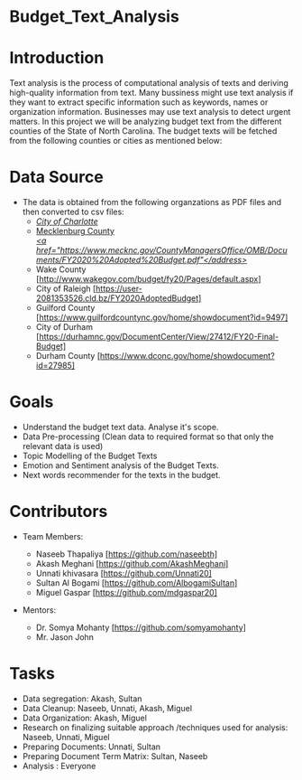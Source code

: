 # Budget_Text_Analysis

# Introduction 
Text analysis is the process of computational analysis of texts and deriving high-quality information from text. Many bussiness might use text analysis if they want to extract specific information such as keywords, names or organization information. Businesses may use text analysis to detect urgent matters. In this project we will be analyzing budget text from the different counties of the State of North Carolina. The budget texts will be fetched from the following counties or cities as mentioned below:
  
  
  # Data Source
  * The data is obtained from the following organzations as PDF files and then converted to csv files:
      * <address><a href="https://charlottenc.gov/budget/FY2020%20Documents/FY%202020%20Adopted%20Budget%20Book%207-31%20Complete.pdf">City of Charlotte </address>
      * Mecklenburg County <address><a href="https://www.mecknc.gov/CountyManagersOffice/OMB/Documents/FY2020%20Adopted%20Budget.pdf"</address>
      * Wake County [http://www.wakegov.com/budget/fy20/Pages/default.aspx] </address>
      * City of Raleigh [https://user-2081353526.cld.bz/FY2020AdoptedBudget] </address>
      * Guilford County [https://www.guilfordcountync.gov/home/showdocument?id=9497]</address>
      * City of Durham [https://durhamnc.gov/DocumentCenter/View/27412/FY20-Final-Budget] </address>
      * Durham County [https://www.dconc.gov/home/showdocument?id=27985] </address>
  
  
 # Goals
 * Understand the budget text data. Analyse it's scope.
 * Data Pre-processing (Clean data to required format so that only the relevant data is used)
 * Topic Modelling of the Budget Texts
 * Emotion and Sentiment analysis of the Budget Texts.
 * Next words recommender for the texts in the budget.
 
 # Contributors 
 * Team Members:
    * Naseeb Thapaliya [https://github.com/naseebth]
    * Akash Meghani [https://github.com/AkashMeghani]
    * Unnati khivasara [https://github.com/Unnati20]
    * Sultan Al Bogami [https://github.com/AlbogamiSultan]
    * Miguel Gaspar [https://github.com/mdgaspar20]
    
* Mentors:
    * Dr. Somya Mohanty [https://github.com/somyamohanty]
    * Mr. Jason John 
    
# Tasks
* Data segregation: Akash, Sultan
* Data Cleanup: Naseeb, Unnati, Akash, Miguel
* Data Organization: Akash, Miguel
* Research on finalizing suitable approach /techniques used for analysis: Naseeb, Unnati, Miguel
* Preparing Documents: Unnati, Sultan 
* Preparing Document Term Matrix: Sultan, Naseeb
* Analysis : Everyone


